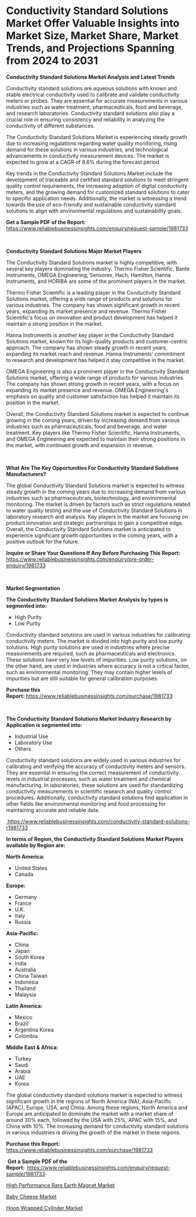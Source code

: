 <p><h1>Conductivity Standard Solutions Market Offer Valuable Insights into Market Size, Market Share, Market Trends, and Projections Spanning from 2024 to 2031</h1></p><p><strong>Conductivity Standard Solutions Market Analysis and Latest Trends</strong></p>
<p><p>Conductivity standard solutions are aqueous solutions with known and stable electrical conductivity used to calibrate and validate conductivity meters or probes. They are essential for accurate measurements in various industries such as water treatment, pharmaceuticals, food and beverage, and research laboratories. Conductivity standard solutions also play a crucial role in ensuring consistency and reliability in analyzing the conductivity of different substances.</p><p>The Conductivity Standard Solutions Market is experiencing steady growth due to increasing regulations regarding water quality monitoring, rising demand for these solutions in various industries, and technological advancements in conductivity measurement devices. The market is expected to grow at a CAGR of 8.6% during the forecast period.</p><p>Key trends in the Conductivity Standard Solutions Market include the development of traceable and certified standard solutions to meet stringent quality control requirements, the increasing adoption of digital conductivity meters, and the growing demand for customized standard solutions to cater to specific application needs. Additionally, the market is witnessing a trend towards the use of eco-friendly and sustainable conductivity standard solutions to align with environmental regulations and sustainability goals.</p></p>
<p><strong>Get a Sample PDF of the Report:&nbsp;</strong> <a href="https://www.reliablebusinessinsights.com/enquiry/request-sample/1981733">https://www.reliablebusinessinsights.com/enquiry/request-sample/1981733</a></p>
<p>&nbsp;</p>
<p><strong>Conductivity Standard Solutions Major Market Players</strong></p>
<p><p>The Conductivity Standard Solutions market is highly competitive, with several key players dominating the industry. Thermo Fisher Scientific, Bante Instruments, OMEGA Engineering, Sensorex, Hach, Hamilton, Hanna Instruments, and HORIBA are some of the prominent players in the market.</p><p>Thermo Fisher Scientific is a leading player in the Conductivity Standard Solutions market, offering a wide range of products and solutions for various industries. The company has shown significant growth in recent years, expanding its market presence and revenue. Thermo Fisher Scientific's focus on innovation and product development has helped it maintain a strong position in the market.</p><p>Hanna Instruments is another key player in the Conductivity Standard Solutions market, known for its high-quality products and customer-centric approach. The company has shown steady growth in recent years, expanding its market reach and revenue. Hanna Instruments' commitment to research and development has helped it stay competitive in the market.</p><p>OMEGA Engineering is also a prominent player in the Conductivity Standard Solutions market, offering a wide range of products for various industries. The company has shown strong growth in recent years, with a focus on expanding its market presence and revenue. OMEGA Engineering's emphasis on quality and customer satisfaction has helped it maintain its position in the market.</p><p>Overall, the Conductivity Standard Solutions market is expected to continue growing in the coming years, driven by increasing demand from various industries such as pharmaceuticals, food and beverage, and water treatment. Key players like Thermo Fisher Scientific, Hanna Instruments, and OMEGA Engineering are expected to maintain their strong positions in the market, with continued growth and expansion in revenue.</p></p>
<p>&nbsp;</p>
<p><strong>What Are The Key Opportunities For Conductivity Standard Solutions Manufacturers?</strong></p>
<p><p>The global Conductivity Standard Solutions market is expected to witness steady growth in the coming years due to increasing demand from various industries such as pharmaceuticals, biotechnology, and environmental monitoring. The market is driven by factors such as strict regulations related to water quality testing and the use of Conductivity Standard Solutions in laboratory research and analysis. Key players in the market are focusing on product innovation and strategic partnerships to gain a competitive edge. Overall, the Conductivity Standard Solutions market is anticipated to experience significant growth opportunities in the coming years, with a positive outlook for the future.</p></p>
<p><strong>Inquire or Share Your Questions If Any Before Purchasing This Report:</strong> <a href="https://www.reliablebusinessinsights.com/enquiry/pre-order-enquiry/1981733">https://www.reliablebusinessinsights.com/enquiry/pre-order-enquiry/1981733</a></p>
<p>&nbsp;</p>
<p><strong>Market Segmentation</strong></p>
<p><strong>The Conductivity Standard Solutions Market Analysis by types is segmented into:</strong></p>
<p><ul><li>High Purity</li><li>Low Purity</li></ul></p>
<p><p>Conductivity standard solutions are used in various industries for calibrating conductivity meters. The market is divided into high purity and low purity solutions. High purity solutions are used in industries where precise measurements are required, such as pharmaceuticals and electronics. These solutions have very low levels of impurities. Low purity solutions, on the other hand, are used in industries where accuracy is not a critical factor, such as environmental monitoring. They may contain higher levels of impurities but are still suitable for general calibration purposes.</p></p>
<p><strong>Purchase this Report:&nbsp;</strong><a href="https://www.reliablebusinessinsights.com/purchase/1981733">https://www.reliablebusinessinsights.com/purchase/1981733</a></p>
<p>&nbsp;</p>
<p><strong>The Conductivity Standard Solutions Market Industry Research by Application is segmented into:</strong></p>
<p><ul><li>Industrial Use</li><li>Laboratory Use</li><li>Others</li></ul></p>
<p><p>Conductivity standard solutions are widely used in various industries for calibrating and verifying the accuracy of conductivity meters and sensors. They are essential in ensuring the correct measurement of conductivity levels in industrial processes, such as water treatment and chemical manufacturing. In laboratories, these solutions are used for standardizing conductivity measurements in scientific research and quality control procedures. Additionally, conductivity standard solutions find application in other fields like environmental monitoring and food processing for maintaining accurate and reliable data.</p></p>
<p><a href="https://www.reliablebusinessinsights.com/conductivity-standard-solutions-r1981733">&nbsp;https://www.reliablebusinessinsights.com/conductivity-standard-solutions-r1981733</a></p>
<p><strong>In terms of Region, the Conductivity Standard Solutions Market Players available by Region are:</strong></p>
<p>
    <p> <strong> North America: </strong>
        <ul>
            <li>United States</li>
            <li>Canada</li>
        </ul>
        </p> 
    <p> <strong> Europe: </strong>
        <ul>
            <li>Germany</li>
            <li>France</li>
            <li>U.K.</li>
            <li>Italy</li>
            <li>Russia</li>
        </ul>
        </p> 
    <p> <strong> Asia-Pacific: </strong>
        <ul>
            <li>China</li>
            <li>Japan</li>
            <li>South Korea</li>
            <li>India</li>
            <li>Australia</li>
            <li>China Taiwan</li>
            <li>Indonesia</li>
            <li>Thailand</li>
            <li>Malaysia</li>
        </ul>
        </p> 
    <p> <strong> Latin America: </strong>
        <ul>
            <li>Mexico</li>
            <li>Brazil</li>
            <li>Argentina Korea</li>
            <li>Colombia</li>
        </ul>
        </p> 
    <p> <strong> Middle East & Africa: </strong>
        <ul>
            <li>Turkey</li>
            <li>Saudi</li>
            <li>Arabia</li>
            <li>UAE</li>
            <li>Korea</li>
        </ul>
    </p>
    </p>
<p><p>The global conductivity standard solutions market is expected to witness significant growth in the regions of North America (NA), Asia-Pacific (APAC), Europe, USA, and China. Among these regions, North America and Europe are anticipated to dominate the market with a market share of around 30% each, followed by the USA with 25%, APAC with 15%, and China with 10%. The increasing demand for conductivity standard solutions in various industries is driving the growth of the market in these regions.</p></p>
<p><strong>Purchase this Report: </strong><a href="https://www.reliablebusinessinsights.com/purchase/1981733">https://www.reliablebusinessinsights.com/purchase/1981733</a></p>
<p>&nbsp;<strong>Get a Sample PDF of the Report:&nbsp;&nbsp;</strong><a href="https://www.reliablebusinessinsights.com/enquiry/request-sample/1981733">https://www.reliablebusinessinsights.com/enquiry/request-sample/1981733</a></p>
<p><strong></strong></p>
<p><p><a href="https://github.com/Alonsoolds3wq1d81czn8rbol/Market-Research-Report-List-3/blob/main/high-performance-rare-earth-magnet-market.md">High Performance Rare Earth Magnet Market</a></p><p><a href="https://github.com/yemakinde/Market-Research-Report-List-3/blob/main/baby-cheese-market.md">Baby Cheese Market</a></p><p><a href="https://github.com/jsmusil/Market-Research-Report-List-4/blob/main/hoop-wrapped-cylinder-market.md">Hoop Wrapped Cylinder Market</a></p></p>